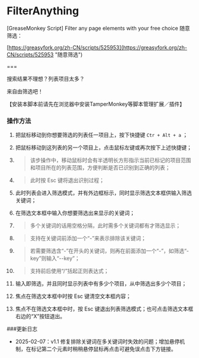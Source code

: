 # FilterAnything
[GreaseMonkey Script] Filter any page elements with your free choice
随意筛选：

[https://greasyfork.org/zh-CN/scripts/525953](https://greasyfork.org/zh-CN/scripts/525953 "随意筛选")

===

搜索结果不理想？列表项目太多？

来自由筛选吧！

【安装本脚本前请先在浏览器中安装TamperMonkey等脚本管理扩展／插件】

### 操作方法

1. 把鼠标移动到你想要筛选的列表任一项目上，按下快捷键 `Ctr + Alt + a` ；
  
2. 把鼠标移动到这列表的另一个项目上，点击鼠标左键或再次按下上述快捷键；
  
  1. >该步操作中，移动鼠标时会有半透明长方形指示当前已标记的项目范围和项目所在的列表范围，方便判断是否已识别到正确的列表；
  1. >此时按 Esc 键将退出识别过程；

3. 此时列表会进入筛选模式，并有外边框标示，同时显示筛选文本框供输入筛选关键词；
  
4. 在筛选文本框中输入你想要筛选出来显示的关键词；  
  1. >多个关键词的话用空格分隔，此时需多个关键词都有才筛选显示；    
  1. >支持在关键词前添加一个“-”来表示排除该关键词；    
  1. >若需要筛选含“-”在开头的关键词，则再在前面添加一个“-”，如筛选“-key”则输入“--key”；    
  1. >支持前后使用“/”括起正则表达式；
    
5. 输入即筛选，并且同时显示列表中有多少个项目，从中筛选出多少个项目；
  
6. 焦点在筛选文本框中时按 Esc 键清空文本框内容；
  
7. 焦点不在筛选文本框中时，按 Esc 键退出列表筛选模式；也可点击筛选文本框右边的“X”按钮退出。



###更新日志

- 2025-02-07：v1.1 修复排除关键词在多关键词时失效的问题；增加悬停机制，在标记第二个元素时稍稍悬停鼠标再点击可避免误点击下方链接。
